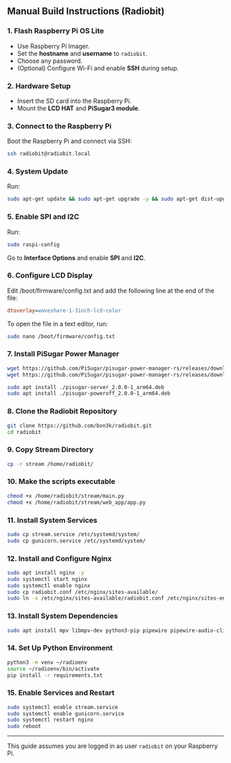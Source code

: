 ## Manual Build Instructions (Radiobit)

### 1. Flash Raspberry Pi OS Lite

* Use Raspberry Pi Imager.
* Set the **hostname** and **username** to `radiobit`.
* Choose any password.
* (Optional) Configure Wi-Fi and enable **SSH** during setup.

### 2. Hardware Setup

* Insert the SD card into the Raspberry Pi.
* Mount the **LCD HAT** and **PiSugar3 module**.

### 3. Connect to the Raspberry Pi

Boot the Raspberry Pi and connect via SSH:

```bash
ssh radiobit@radiobit.local
```

### 4. System Update

Run:

```bash
sudo apt-get update && sudo apt-get upgrade -y && sudo apt-get dist-upgrade -y
```

### 5. Enable SPI and I2C

Run:

```bash
sudo raspi-config
```

Go to **Interface Options** and enable **SPI** and **I2C**.

### 6. Configure LCD Display

Edit /boot/firmware/config.txt and add the following line at the end of the file:

```ini
dtoverlay=waveshare-1-3inch-lcd-color
```

To open the file in a text editor, run:

```bash
sudo nano /boot/firmware/config.txt
```

### 7. Install PiSugar Power Manager

```bash
wget https://github.com/PiSugar/pisugar-power-manager-rs/releases/download/v2.0.0/pisugar-server_2.0.0-1_arm64.deb
wget https://github.com/PiSugar/pisugar-power-manager-rs/releases/download/v2.0.0/pisugar-poweroff_2.0.0-1_arm64.deb
```

```bash
sudo apt install ./pisugar-server_2.0.0-1_arm64.deb
sudo apt install ./pisugar-poweroff_2.0.0-1_arm64.deb
```

### 8. Clone the Radiobit Repository

```bash
git clone https://github.com/bon3k/radiobit.git
cd radiobit
```

### 9. Copy Stream Directory

```bash
cp -r stream /home/radiobit/
```

### 10. Make the scripts executable

```bash
chmod +x /home/radiobit/stream/main.py
chmod +x /home/radiobit/stream/web_app/app.py
```

### 11. Install System Services

```bash
sudo cp stream.service /etc/systemd/system/
sudo cp gunicorn.service /etc/systemd/system/
```

### 12. Install and Configure Nginx

```bash
sudo apt install nginx -y
sudo systemctl start nginx
sudo systemctl enable nginx
sudo cp radiobit.conf /etc/nginx/sites-available/
sudo ln -s /etc/nginx/sites-available/radiobit.conf /etc/nginx/sites-enabled/
```

### 13. Install System Dependencies

```bash
sudo apt install mpv libmpv-dev python3-pip pipewire pipewire-audio-client-libraries
```

### 14. Set Up Python Environment

```bash
python3 -m venv ~/radioenv
source ~/radioenv/bin/activate
pip install -r requirements.txt
```

### 15. Enable Services and Restart

```bash
sudo systemctl enable stream.service
sudo systemctl enable gunicorn.service
sudo systemctl restart nginx
sudo reboot
```

---

This guide assumes you are logged in as user `radiobit` on your Raspberry Pi.

